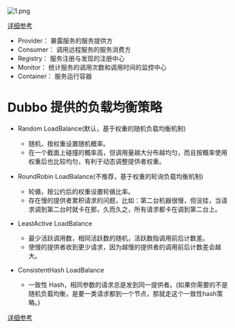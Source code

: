 ![1.png](http://ww1.sinaimg.cn/large/9b13c8fdly1g8vb3q4vm3j20c7084408.jpg)

[详细参考](https://www.cnblogs.com/aspirant/p/9002663.html)


- Provider： 暴露服务的服务提供方
- Consumer： 调用远程服务的服务消费方
- Registry： 服务注册与发现的注册中心
- Monitor： 统计服务的调用次数和调用时间的监控中心
- Container： 服务运行容器


# Dubbo 提供的负载均衡策略

- Random LoadBalance(默认，基于权重的随机负载均衡机制)
    - 随机，按权重设置随机概率。
    - 在一个截面上碰撞的概率高，但调用量越大分布越均匀，而且按概率使用权重后也比较均匀，有利于动态调整提供者权重。

- RoundRobin LoadBalance(不推荐，基于权重的轮询负载均衡机制)
    - 轮循，按公约后的权重设置轮循比率。
    - 存在慢的提供者累积请求的问题，比如：第二台机器很慢，但没挂，当请求调到第二台时就卡在那，久而久之，所有请求都卡在调到第二台上。

- LeastActive LoadBalance
    - 最少活跃调用数，相同活跃数的随机，活跃数指调用前后计数差。
    - 使慢的提供者收到更少请求，因为越慢的提供者的调用前后计数差会越大。

- ConsistentHash LoadBalance
    - 一致性 Hash，相同参数的请求总是发到同一提供者。(如果你需要的不是随机负载均衡，是要一类请求都到一个节点，那就走这个一致性hash策略。)
    
[详细参考](https://github.com/Snailclimb/JavaGuide/blob/master/docs/system-design/data-communication/dubbo.md)


    
